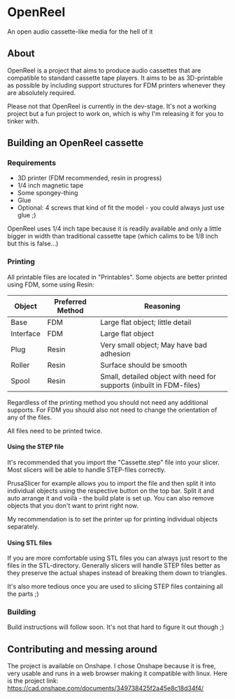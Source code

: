 # OpenReel

An open audio cassette-like media for the hell of it

## About

OpenReel is a project that aims to produce audio cassettes that are compatible to standard cassette tape players. It aims to be as 3D-printable as possible by including support structures for FDM printers whenever they are absolutely required.

Please not that OpenReel is currently in the dev-stage. It's not a working project but a fun project to work on, which is why I'm releasing it for you to tinker with.

## Building an OpenReel cassette

### Requirements

* 3D printer (FDM recommended, resin in progress)
* 1/4 inch magnetic tape
* Some spongey-thing
* Glue
* Optional: 4 screws that kind of fit the model - you could always just use glue ;)

OpenReel uses 1/4 inch tape because it is readily available and only a little bigger in width than traditional cassette tape (which calims to be 1/8 inch but this is false...)

### Printing

All printable files are located in "Printables". Some objects are better printed using FDM, some using Resin:

| Object | Preferred Method | Reasoning |
| ------ | ------------------------- | --------- |
| Base   | FDM | Large flat object; little detail |
| Interface | FDM | Large flat object |
| Plug   | Resin | Very small object; May have bad adhesion |
| Roller | Resin | Surface should be smooth |
| Spool  | Resin | Small, detailed object with need for supports (inbuilt in FDM-files) |

Regardless of the printing method you should not need any additional supports.
For FDM you should also not need to change the orientation of any of the files.

All files need to be printed twice.

#### Using the STEP file

It's recommended that you import the "Cassette.step" file into your slicer. Most slicers will be able to handle STEP-files correctly.

PrusaSlicer for example allows you to import the file and then split it into individual objects using the respective button on the top bar. Split it and auto arrange it and voilà - the build plate is set up. You can also remove objects that you don't want to print right now.

My recommendation is to set the printer up for printing individual objects separately.

#### Using STL files

If you are more comfortable using STL files you can always just resort to the files in the STL-directory. Generally slicers will handle STEP files better as they preserve the actual shapes instead of breaking them down to triangles.

It's also more tedious once you are used to slicing STEP files containing all the parts ;)

### Building

Build instructions will follow soon. It's not that hard to figure it out though ;)

## Contributing and messing around

The project is available on Onshape. I chose Onshape because it is free, very usable and runs in a web browser making it compatible with linux.
Here is the project link: <https://cad.onshape.com/documents/349738425f2a45e8c18d34f4/>
